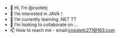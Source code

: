 - 👋 Hi, I’m @csotetc
- 👀 I’m interested in JAVA！
- 🌱 I’m currently learning .NET TT
- 💞️ I’m looking to collaborate on ...
- 📫 How to reach me - email:cnostetc271@163.com

<!---
csotetc/csotetc is a ✨ special ✨ repository because its `README.md` (this file) appears on your GitHub profile.
You can click the Preview link to take a look at your changes.
--->
